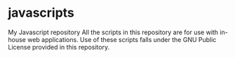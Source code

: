 # javascripts
My Javascript repository
All the scripts in this repository are for use with in-house web applications. Use of these scripts falls under the GNU Public License provided in this repository.
